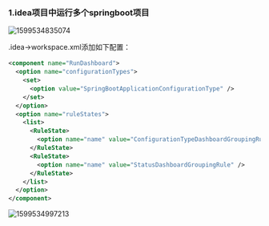 ### 1.idea项目中运行多个springboot项目

![1599534835074](..\..\pic\1599534835074.png)



.idea->workspace.xml添加如下配置：

```xml
<component name="RunDashboard">
  <option name="configurationTypes">
    <set>
      <option value="SpringBootApplicationConfigurationType" />
    </set>
  </option>
  <option name="ruleStates">
    <list>
      <RuleState>
        <option name="name" value="ConfigurationTypeDashboardGroupingRule" />
      </RuleState>
      <RuleState>
        <option name="name" value="StatusDashboardGroupingRule" />
      </RuleState>
    </list>
  </option>
</component>


```

![1599534997213](..\..\pic\1599534997213.png)





